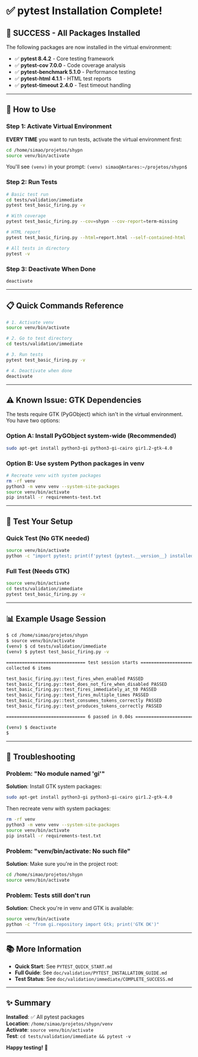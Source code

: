 # ✅ pytest Installation Complete!

## 🎉 SUCCESS - All Packages Installed

The following packages are now installed in the virtual environment:

- ✅ **pytest 8.4.2** - Core testing framework
- ✅ **pytest-cov 7.0.0** - Code coverage analysis
- ✅ **pytest-benchmark 5.1.0** - Performance testing
- ✅ **pytest-html 4.1.1** - HTML test reports
- ✅ **pytest-timeout 2.4.0** - Test timeout handling

---

## 🚀 How to Use

### Step 1: Activate Virtual Environment

**EVERY TIME** you want to run tests, activate the virtual environment first:

```bash
cd /home/simao/projetos/shypn
source venv/bin/activate
```

You'll see `(venv)` in your prompt: `(venv) simao@Antares:~/projetos/shypn$`

### Step 2: Run Tests

```bash
# Basic test run
cd tests/validation/immediate
pytest test_basic_firing.py -v

# With coverage
pytest test_basic_firing.py --cov=shypn --cov-report=term-missing

# HTML report
pytest test_basic_firing.py --html=report.html --self-contained-html

# All tests in directory
pytest -v
```

### Step 3: Deactivate When Done

```bash
deactivate
```

---

## 📋 Quick Commands Reference

```bash
# 1. Activate venv
source venv/bin/activate

# 2. Go to test directory
cd tests/validation/immediate

# 3. Run tests
pytest test_basic_firing.py -v

# 4. Deactivate when done
deactivate
```

---

## ⚠️ Known Issue: GTK Dependencies

The tests require GTK (PyGObject) which isn't in the virtual environment. You have two options:

### Option A: Install PyGObject system-wide (Recommended)
```bash
sudo apt-get install python3-gi python3-gi-cairo gir1.2-gtk-4.0
```

### Option B: Use system Python packages in venv
```bash
# Recreate venv with system packages
rm -rf venv
python3 -m venv venv --system-site-packages
source venv/bin/activate
pip install -r requirements-test.txt
```

---

## 🧪 Test Your Setup

### Quick Test (No GTK needed)
```bash
source venv/bin/activate
python -c "import pytest; print(f'pytest {pytest.__version__} installed ✅')"
```

### Full Test (Needs GTK)
```bash
source venv/bin/activate
cd tests/validation/immediate
pytest test_basic_firing.py -v
```

---

## 📊 Example Usage Session

```bash
$ cd /home/simao/projetos/shypn
$ source venv/bin/activate
(venv) $ cd tests/validation/immediate
(venv) $ pytest test_basic_firing.py -v

============================== test session starts ==============================
collected 6 items

test_basic_firing.py::test_fires_when_enabled PASSED                      [ 16%]
test_basic_firing.py::test_does_not_fire_when_disabled PASSED             [ 33%]
test_basic_firing.py::test_fires_immediately_at_t0 PASSED                 [ 50%]
test_basic_firing.py::test_fires_multiple_times PASSED                    [ 66%]
test_basic_firing.py::test_consumes_tokens_correctly PASSED               [ 83%]
test_basic_firing.py::test_produces_tokens_correctly PASSED               [100%]

============================== 6 passed in 0.04s ================================

(venv) $ deactivate
$
```

---

## 🐛 Troubleshooting

### Problem: "No module named 'gi'"
**Solution**: Install GTK system packages:
```bash
sudo apt-get install python3-gi python3-gi-cairo gir1.2-gtk-4.0
```

Then recreate venv with system packages:
```bash
rm -rf venv
python3 -m venv venv --system-site-packages
source venv/bin/activate
pip install -r requirements-test.txt
```

### Problem: "venv/bin/activate: No such file"
**Solution**: Make sure you're in the project root:
```bash
cd /home/simao/projetos/shypn
source venv/bin/activate
```

### Problem: Tests still don't run
**Solution**: Check you're in venv and GTK is available:
```bash
source venv/bin/activate
python -c "from gi.repository import Gtk; print('GTK OK')"
```

---

## 📚 More Information

- **Quick Start**: See `PYTEST_QUICK_START.md`
- **Full Guide**: See `doc/validation/PYTEST_INSTALLATION_GUIDE.md`
- **Test Status**: See `doc/validation/immediate/COMPLETE_SUCCESS.md`

---

## ✨ Summary

**Installed**: ✅ All pytest packages  
**Location**: `/home/simao/projetos/shypn/venv`  
**Activate**: `source venv/bin/activate`  
**Test**: `cd tests/validation/immediate && pytest -v`  

**Happy testing!** 🧪
